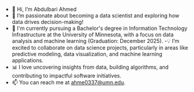 - 👋 Hi, I’m Abdulbari Ahmed
- 👀 I’m passionate about becoming a data scientist and exploring how data drives decision-making!
- 🌱 I'm currently pursuing a Bachelor's degree in Information Technology Infrastructure at the University of Minnesota, with a focus on data analysis and machine learning (Graduation: December 2025).
-💡 I’m excited to collaborate on data science projects, particularly in areas like predictive modeling, data visualization, and machine learning applications.
- 📊 I love uncovering insights from data, building algorithms, and contributing to impactful software initiatives.
- 📫 You can reach me at ahme0337@umn.edu.
